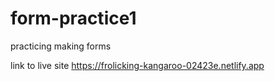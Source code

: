 # form-practice1
practicing making forms

link to live site
https://frolicking-kangaroo-02423e.netlify.app
